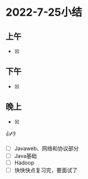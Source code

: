 # 2022-7-25小结

## 上午

- [x] 

## 下午

- [x] 

## 晚上

- [x] 





👍👎

- [ ] Javaweb、网络和协议部分
- [ ] Java基础
- [ ] Hadoop
- [ ] 快快快点复习完，要面试了